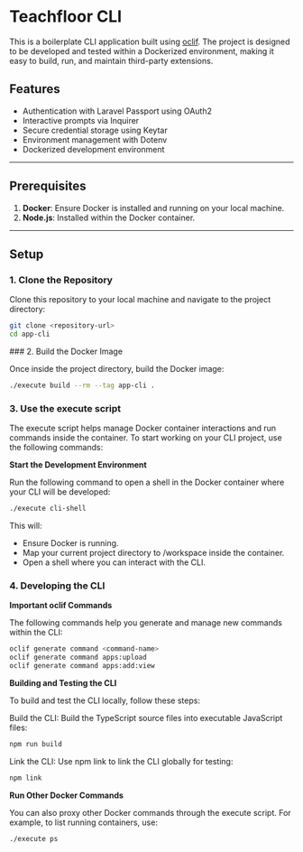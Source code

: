 # Teachfloor CLI

This is a boilerplate CLI application built using [oclif](https://oclif.io/). The project is designed to be developed and tested within a Dockerized environment, making it easy to build, run, and maintain third-party extensions.

## Features

- Authentication with Laravel Passport using OAuth2
- Interactive prompts via Inquirer
- Secure credential storage using Keytar
- Environment management with Dotenv
- Dockerized development environment

---

## Prerequisites

1. **Docker**: Ensure Docker is installed and running on your local machine.
2. **Node.js**: Installed within the Docker container.

---

## Setup

### 1. Clone the Repository

Clone this repository to your local machine and navigate to the project directory:

```bash
git clone <repository-url>
cd app-cli
```

### 2. Build the Docker Image

Once inside the project directory, build the Docker image:

```bash
./execute build --rm --tag app-cli .
```

### 3. Use the execute script

The execute script helps manage Docker container interactions and run commands inside the container. To start working on your CLI project, use the following commands:

**Start the Development Environment**

Run the following command to open a shell in the Docker container where your CLI will be developed:

```bash
./execute cli-shell
```

This will:

* Ensure Docker is running.
* Map your current project directory to /workspace inside the container.
* Open a shell where you can interact with the CLI.

### 4. Developing the CLI

**Important oclif Commands**

The following commands help you generate and manage new commands within the CLI:

```bash
oclif generate command <command-name>
oclif generate command apps:upload
oclif generate command apps:add:view
```

**Building and Testing the CLI**

To build and test the CLI locally, follow these steps:

Build the CLI: Build the TypeScript source files into executable JavaScript files:

```bash
npm run build
```

Link the CLI: Use npm link to link the CLI globally for testing:
```bash
npm link
```

**Run Other Docker Commands**

You can also proxy other Docker commands through the execute script. For example, to list running containers, use:

```bash
./execute ps
```